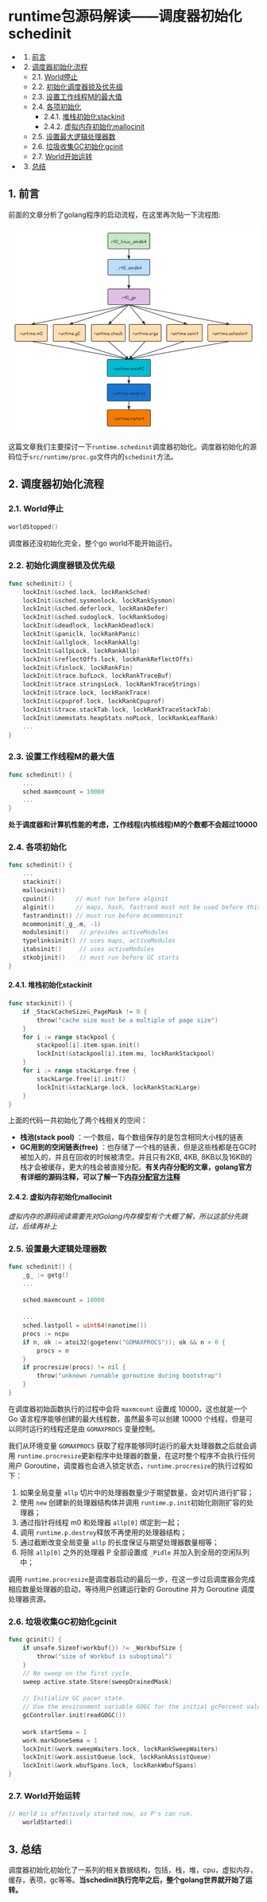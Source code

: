 # runtime包源码解读——调度器初始化schedinit

<!-- vscode-markdown-toc -->
* 1. [前言](#)
* 2. [调度器初始化流程](#-1)
	* 2.1. [World停止](#World)
	* 2.2. [初始化调度器锁及优先级](#-1)
	* 2.3. [设置工作线程M的最大值](#M)
	* 2.4. [各项初始化](#-1)
		* 2.4.1. [堆栈初始化stackinit](#stackinit)
		* 2.4.2. [虚拟内存初始化mallocinit](#mallocinit)
	* 2.5. [设置最大逻辑处理器数](#-1)
	* 2.6. [垃圾收集GC初始化gcinit](#GCgcinit)
	* 2.7. [World开始运转](#World-1)
* 3. [总结](#-1)

<!-- vscode-markdown-toc-config
	numbering=true
	autoSave=true
	/vscode-markdown-toc-config -->
<!-- /vscode-markdown-toc -->

##  1. <a name=''></a>前言

前面的文章分析了golang程序的启动流程，在这里再次贴一下流程图:

<div align=center><img src="/assets/sched2.png"/></div>

这篇文章我们主要探讨一下`runtime.schedinit`调度器初始化。调度器初始化的源码位于`src/runtime/proc.go`文件内的`schedinit`方法。

##  2. <a name='-1'></a>调度器初始化流程

###  2.1. <a name='World'></a>World停止

```go
worldStopped()
```

调度器还没初始化完全，整个go world不能开始运行。

###  2.2. <a name='-1'></a>初始化调度器锁及优先级

```go
func schedinit() {
	lockInit(&sched.lock, lockRankSched)
	lockInit(&sched.sysmonlock, lockRankSysmon)
	lockInit(&sched.deferlock, lockRankDefer)
	lockInit(&sched.sudoglock, lockRankSudog)
	lockInit(&deadlock, lockRankDeadlock)
	lockInit(&paniclk, lockRankPanic)
	lockInit(&allglock, lockRankAllg)
	lockInit(&allpLock, lockRankAllp)
	lockInit(&reflectOffs.lock, lockRankReflectOffs)
	lockInit(&finlock, lockRankFin)
	lockInit(&trace.bufLock, lockRankTraceBuf)
	lockInit(&trace.stringsLock, lockRankTraceStrings)
	lockInit(&trace.lock, lockRankTrace)
	lockInit(&cpuprof.lock, lockRankCpuprof)
	lockInit(&trace.stackTab.lock, lockRankTraceStackTab)
	lockInit(&memstats.heapStats.noPLock, lockRankLeafRank)
    ...
}
```

###  2.3. <a name='M'></a>设置工作线程M的最大值

```go
func schedinit() {
    ...
    sched.maxmcount = 10000
    ...
}
```

**处于调度器和计算机性能的考虑，工作线程(内核线程)M的个数都不会超过10000**

###  2.4. <a name='-1'></a>各项初始化

```go
func schedinit() {
    ...
    stackinit()
	mallocinit()
	cpuinit()      // must run before alginit
	alginit()      // maps, hash, fastrand must not be used before this call
	fastrandinit() // must run before mcommoninit
	mcommoninit(_g_.m, -1)
	modulesinit()   // provides activeModules
	typelinksinit() // uses maps, activeModules
	itabsinit()     // uses activeModules
	stkobjinit()    // must run before GC starts
}
```

####  2.4.1. <a name='stackinit'></a>堆栈初始化stackinit

```go
func stackinit() {
	if _StackCacheSize&_PageMask != 0 {
		throw("cache size must be a multiple of page size")
	}
	for i := range stackpool {
		stackpool[i].item.span.init()
		lockInit(&stackpool[i].item.mu, lockRankStackpool)
	}
	for i := range stackLarge.free {
		stackLarge.free[i].init()
		lockInit(&stackLarge.lock, lockRankStackLarge)
	}
}
```

上面的代码一共初始化了两个栈相关的空间：

* **栈池(stack pool)** ：一个数组，每个数组保存的是包含相同大小栈的链表
* **GC用到的空闲链表(free)** ：也存储了一个栈的链表，但是这些栈都是在GC时被加入的，并且在回收的时候被清空。并且只有2KB, 4KB, 8KB以及16KB的栈才会被缓存，更大的栈会被直接分配。**有关内存分配的文章，golang官方有详细的源码注释，可以了解一下[内存分配官方注释](https://github.com/golang/go/blob/go1.5.1/src/runtime/malloc.go#L5)**

####  2.4.2. <a name='mallocinit'></a>虚拟内存初始化mallocinit

_虚拟内存的源码阅读需要先对Golang内存模型有个大概了解，所以这部分先跳过，后续再补上_

###  2.5. <a name='-1'></a>设置最大逻辑处理器数

```go
func schedinit() {
	_g_ := getg()
	...

	sched.maxmcount = 10000

	...
	sched.lastpoll = uint64(nanotime())
	procs := ncpu
	if n, ok := atoi32(gogetenv("GOMAXPROCS")); ok && n > 0 {
		procs = n
	}
	if procresize(procs) != nil {
		throw("unknown runnable goroutine during bootstrap")
	}
}
```

在调度器初始函数执行的过程中会将 `maxmcount` 设置成 10000，这也就是一个 Go 语言程序能够创建的最大线程数，虽然最多可以创建 10000 个线程，但是可以同时运行的线程还是由 `GOMAXPROCS` 变量控制。

我们从环境变量 `GOMAXPROCS` 获取了程序能够同时运行的最大处理器数之后就会调用 `runtime.procresize`更新程序中处理器的数量，在这时整个程序不会执行任何用户 Goroutine，调度器也会进入锁定状态，`runtime.procresize`的执行过程如下：

1. 如果全局变量 `allp` 切片中的处理器数量少于期望数量，会对切片进行扩容；
2. 使用 `new` 创建新的处理器结构体并调用 `runtime.p.init`初始化刚刚扩容的处理器；
3. 通过指针将线程 m0 和处理器 `allp[0]` 绑定到一起；
4. 调用 `runtime.p.destroy`释放不再使用的处理器结构；
5. 通过截断改变全局变量 `allp` 的长度保证与期望处理器数量相等；
6. 将除 `allp[0]` 之外的处理器 P 全部设置成 `_Pidle` 并加入到全局的空闲队列中；

调用 `runtime.procresize`是调度器启动的最后一步，在这一步过后调度器会完成相应数量处理器的启动，等待用户创建运行新的 Goroutine 并为 Goroutine 调度处理器资源。

###  2.6. <a name='GCgcinit'></a>垃圾收集GC初始化gcinit

```go
func gcinit() {
	if unsafe.Sizeof(workbuf{}) != _WorkbufSize {
		throw("size of Workbuf is suboptimal")
	}
	// No sweep on the first cycle.
	sweep.active.state.Store(sweepDrainedMask)

	// Initialize GC pacer state.
	// Use the environment variable GOGC for the initial gcPercent value.
	gcController.init(readGOGC())

	work.startSema = 1
	work.markDoneSema = 1
	lockInit(&work.sweepWaiters.lock, lockRankSweepWaiters)
	lockInit(&work.assistQueue.lock, lockRankAssistQueue)
	lockInit(&work.wbufSpans.lock, lockRankWbufSpans)
}
```

###  2.7. <a name='World-1'></a>World开始运转

```go
// World is effectively started now, as P's can run.
	worldStarted()
```

##  3. <a name='-1'></a>总结

调度器初始化初始化了一系列的相关数据结构，包括，栈，堆，cpu，虚拟内存，缓存，表项，gc等等。**当schedinit执行完毕之后，整个golang世界就开始了运转。**
